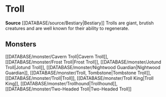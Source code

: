 ﻿---
id: '241'
name: Troll
rarity: Common
rus_type_level: null
source: '[[DATABASE/source/Bestiary|Bestiary]]'
trait:
- Troll
type: Trait

---
# Troll

**Source** [[DATABASE/source/Bestiary|Bestiary]]
Trolls are giant, brutish creatures and are well known for their ability to regenerate.

## Monsters

[[DATABASE/monster/Cavern Troll|Cavern Troll]], [[DATABASE/monster/Frost Troll|Frost Troll]], [[DATABASE/monster/Jotund Troll|Jotund Troll]], [[DATABASE/monster/Nightwood Guardian|Nightwood Guardian]], [[DATABASE/monster/Troll, Tombstone|Tombstone Troll]], [[DATABASE/monster/Troll|Troll]], [[DATABASE/monster/Troll King|Troll King]], [[DATABASE/monster/Trollhound|Trollhound]], [[DATABASE/monster/Two-Headed Troll|Two-Headed Troll]]